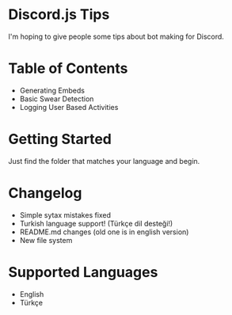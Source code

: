 # Discord.js Tips
I'm hoping to give people some tips about bot making for Discord.

# Table of Contents
* Generating Embeds
* Basic Swear Detection
* Logging User Based Activities

# Getting Started
Just find the folder that matches your language and begin.

# Changelog
* Simple sytax mistakes fixed
* Turkish language support! (Türkçe dil desteği!)
* README.md changes (old one is in english version)
* New file system

# Supported Languages
- English
- Türkçe